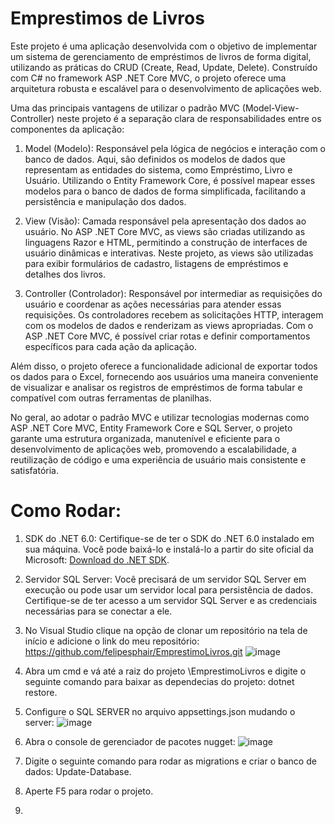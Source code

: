 # Emprestimos de Livros

Este projeto é uma aplicação desenvolvida com o objetivo de implementar um sistema de gerenciamento de empréstimos de livros de forma digital, utilizando as práticas do CRUD (Create, Read, Update, Delete). Construído com C# no framework ASP .NET Core MVC, o projeto oferece uma arquitetura robusta e escalável para o desenvolvimento de aplicações web.

Uma das principais vantagens de utilizar o padrão MVC (Model-View-Controller) neste projeto é a separação clara de responsabilidades entre os componentes da aplicação:

1. Model (Modelo): Responsável pela lógica de negócios e interação com o banco de dados. Aqui, são definidos os modelos de dados que representam as entidades do sistema, como Empréstimo, Livro e Usuário. Utilizando o Entity Framework Core, é possível mapear esses modelos para o banco de dados de forma simplificada, facilitando a persistência e manipulação dos dados.

2. View (Visão): Camada responsável pela apresentação dos dados ao usuário. No ASP .NET Core MVC, as views são criadas utilizando as linguagens Razor e HTML, permitindo a construção de interfaces de usuário dinâmicas e interativas. Neste projeto, as views são utilizadas para exibir formulários de cadastro, listagens de empréstimos e detalhes dos livros.

3. Controller (Controlador): Responsável por intermediar as requisições do usuário e coordenar as ações necessárias para atender essas requisições. Os controladores recebem as solicitações HTTP, interagem com os modelos de dados e renderizam as views apropriadas. Com o ASP .NET Core MVC, é possível criar rotas e definir comportamentos específicos para cada ação da aplicação.

Além disso, o projeto oferece a funcionalidade adicional de exportar todos os dados para o Excel, fornecendo aos usuários uma maneira conveniente de visualizar e analisar os registros de empréstimos de forma tabular e compatível com outras ferramentas de planilhas.

No geral, ao adotar o padrão MVC e utilizar tecnologias modernas como ASP .NET Core MVC, Entity Framework Core e SQL Server, o projeto garante uma estrutura organizada, manutenível e eficiente para o desenvolvimento de aplicações web, promovendo a escalabilidade, a reutilização de código e uma experiência de usuário mais consistente e satisfatória.


# Como Rodar:

1. SDK do .NET 6.0: Certifique-se de ter o SDK do .NET 6.0 instalado em sua máquina. Você pode baixá-lo e instalá-lo a partir do site oficial da Microsoft: <a href="https://dotnet.microsoft.com/pt-br/download/dotnet/6.0">Download do .NET SDK</a>.

2. Servidor SQL Server: Você precisará de um servidor SQL Server em execução ou pode usar um servidor local para persistência de dados. Certifique-se de ter acesso a um servidor SQL Server e as credenciais necessárias para se conectar a ele.

3. No Visual Studio clique na opção de clonar um repositório na tela de início e adicione o link do meu repositório: https://github.com/felipesphair/EmprestimoLivros.git
   ![image](https://github.com/felipesphair/EmprestimoLivros/assets/107360437/4fd619ff-a20f-4fa8-a172-e32ae15d5d1a)

4. Abra um cmd e vá até a raiz do projeto \EmprestimoLivros e digite o seguinte comando para baixar as dependecias do projeto: dotnet restore.

5. Configure o SQL SERVER no arquivo appsettings.json mudando o server:
   ![image](https://github.com/felipesphair/EmprestimoLivros/assets/107360437/f0fe3028-e233-482e-b702-8915281c70ea)

6. Abra o console de gerenciador de pacotes nugget:
   ![image](https://github.com/felipesphair/EmprestimoLivros/assets/107360437/c759b4f0-651a-4f23-9ce8-aedd7c26d742)

7. Digite o seguinte comando para rodar as migrations e criar o banco de dados: Update-Database.

8. Aperte F5 para rodar o projeto.


9.
